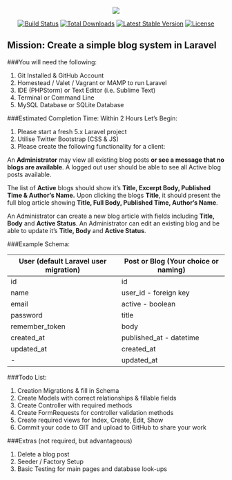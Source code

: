 <p align="center"><img src="https://laravel.com/assets/img/components/logo-laravel.svg"></p>

<p align="center">
<a href="https://travis-ci.org/laravel/framework"><img src="https://travis-ci.org/laravel/framework.svg" alt="Build Status"></a>
<a href="https://packagist.org/packages/laravel/framework"><img src="https://poser.pugx.org/laravel/framework/d/total.svg" alt="Total Downloads"></a>
<a href="https://packagist.org/packages/laravel/framework"><img src="https://poser.pugx.org/laravel/framework/v/stable.svg" alt="Latest Stable Version"></a>
<a href="https://packagist.org/packages/laravel/framework"><img src="https://poser.pugx.org/laravel/framework/license.svg" alt="License"></a>
</p>

## Mission: Create a simple blog system in Laravel

###You will need the following:
1. Git Installed & GitHub Account
2. Homestead / Valet / Vagrant or MAMP to run Laravel
3. IDE (PHPStorm) or Text Editor (i.e. Sublime Text)
4. Terminal or Command Line
5. MySQL Database or SQLite Database

###Estimated Completion Time: Within 2 Hours
Let’s Begin:
1. Please start a fresh 5.x Laravel project
2. Utilise Twitter Bootstrap (CSS & JS)
3. Please create the following functionality for a client:

An **Administrator** may view all existing blog posts **or see a message that no blogs are available**. A logged out user should be able to see all Active blog posts available.

The list of **Active** blogs should show it’s **Title, Excerpt Body, Published Time & Author’s Name.** Upon clicking the blogs **Title**, it should present the full blog article showing **Title, Full Body, Published Time, Author’s Name**.


An Administrator can create a new blog article with fields including **Title, Body** and **Active Status**. An Administrator can edit an existing blog and be able to update it’s **Title, Body** and **Active Status**.

###Example Schema:

 User (default Laravel user migration)        |    Post or Blog (Your choice or naming)
 ------------- | ------------- 
 id      | id  
 name     | user_id - foreign key       
 email | active - boolean
   password    | title
  remember_token     | body
   created_at    | published_at - datetime
updated_at | created_at
   -        | updated_at

###Todo List:

1. Creation Migrations & fill in Schema
2. Create Models with correct relationships & fillable fields
3. Create Controller with required methods
4. Create FormRequests for controller validation methods
5. Create required views for Index, Create, Edit, Show
6. Commit your code to GIT and upload to GitHub to share your work

###Extras (not required, but advantageous)

1. Delete a blog post
2. Seeder / Factory Setup
3. Basic Testing for main pages and database look-ups


